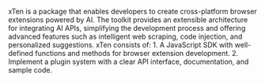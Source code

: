 xTen is a package that enables developers to create cross-platform browser extensions powered by AI. The toolkit provides an extensible architecture for integrating AI APIs, simplifying the development process and offering advanced features such as intelligent web scraping, code injection, and personalized suggestions. xTen consists of: 1. A JavaScript SDK with well-defined functions and methods for browser extension development. 2. Implement a plugin system with a clear API interface, documentation, and sample code.
